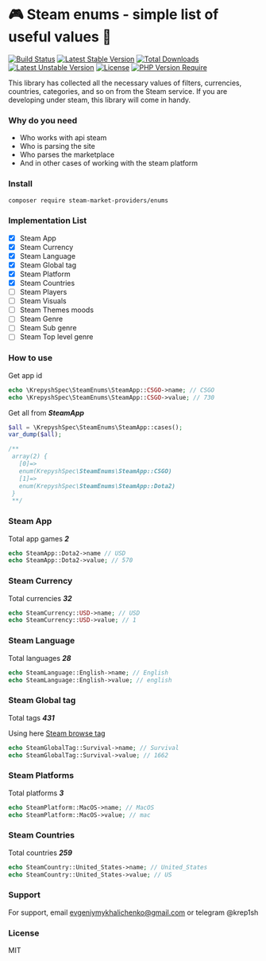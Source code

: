 # 🎮 Steam enums - simple list of useful values 👾
[![Build Status](https://circleci.com/gh/steam-market-providers/enums.svg?style=shield)](https://circleci.com/gh/steam-market-providers/enums)
[![Latest Stable Version](http://poser.pugx.org/steam-market-providers/enums/v)](https://packagist.org/packages/steam-market-providers/enums)
[![Total Downloads](http://poser.pugx.org/steam-market-providers/enums/downloads)](https://packagist.org/packages/steam-market-providers/enums)
[![Latest Unstable Version](http://poser.pugx.org/steam-market-providers/enums/v/unstable)](https://packagist.org/packages/steam-market-providers/enums)
[![License](http://poser.pugx.org/steam-market-providers/enums/license)](https://packagist.org/packages/steam-market-providers/enums) [![PHP Version Require](http://poser.pugx.org/steam-market-providers/enums/require/php)](https://packagist.org/packages/steam-market-providers/enums)


This library has collected all the necessary values of filters, currencies, countries, categories, and so on from the Steam service.
If you are developing under steam, this library will come in handy.

### Why do you need
- Who works with api steam
- Who is parsing the site
- Who parses the marketplace
- And in other cases of working with the steam platform

### Install
```bash
composer require steam-market-providers/enums
```

### Implementation List

- [x] Steam App
- [x] Steam Currency
- [x] Steam Language
- [x] Steam Global tag
- [x] Steam Platform
- [x] Steam Countries
- [ ] Steam Players
- [ ] Steam Visuals
- [ ] Steam Themes moods
- [ ] Steam Genre
- [ ] Steam Sub genre
- [ ] Steam Top level genre

### How to use
Get app id
```php
echo \KrepyshSpec\SteamEnums\SteamApp::CSGO->name; // CSGO
echo \KrepyshSpec\SteamEnums\SteamApp::CSGO->value; // 730
```
Get all from ***SteamApp***
```php
$all = \KrepyshSpec\SteamEnums\SteamApp::cases();
var_dump($all);

/**
 array(2) {
   [0]=>
   enum(KrepyshSpec\SteamEnums\SteamApp::CSGO)
   [1]=>
   enum(KrepyshSpec\SteamEnums\SteamApp::Dota2)
 }
 **/
```

### Steam App
Total app games ***2***
```php
echo SteamApp::Dota2->name // USD
echo SteamApp::Dota2->value; // 570
```

### Steam Currency
Total currencies ***32***
```php
echo SteamCurrency::USD->name; // USD
echo SteamCurrency::USD->value; // 1
```

### Steam Language
Total languages ***28***
```php
echo SteamLanguage::English->name; // English
echo SteamLanguage::English->value; // english
```

### Steam Global tag
Total tags ***431***

Using here [Steam browse tag](https://store.steampowered.com/tag/browse/)
```php
echo SteamGlobalTag::Survival->name; // Survival
echo SteamGlobalTag::Survival->value; // 1662
```

### Steam Platforms
Total platforms ***3***
```php
echo SteamPlatform::MacOS->name; // MacOS
echo SteamPlatform::MacOS->value; // mac
```

### Steam Countries
Total countries ***259***

```php
echo SteamCountry::United_States->name; // United_States
echo SteamCountry::United_States->value; // US
```

### Support

For support, email evgeniymykhalichenko@gmail.com or telegram @krep1sh

### License

MIT